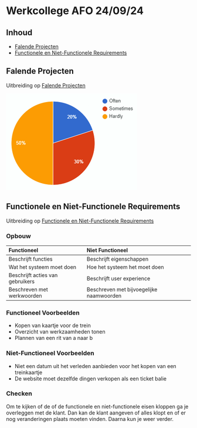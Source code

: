 # Werkcollege AFO 24/09/24

## Inhoud

- [Falende Projecten](#Falende%20Projecten)
- [Functionele en Niet-Functionele Requirements](#Functionele%20en%20Niet-Functionele%20Requirements)

## Falende Projecten

Uitbreiding op [Falende Projecten](AFO-2021-09-24-W.md#Falende%20Projecten)

![pie-chart](../../assets/afo/2021-09-24/pie-chart.png)

## Functionele en Niet-Functionele Requirements

Uitbreiding op [Functionele en Niet-Functionele Requirements](AFO-2021-09-24-W.md#Functionele%20en%20Niet-Functionele%20Requirements)

### Opbouw

| Functioneel                      | Niet Functioneel                         |
|:-------------------------------- |:---------------------------------------- |
| Beschrijft functies              | Beschrijft eigenschappen                 |
| Wat het systeem moet doen        | Hoe het systeem het moet doen            |
| Beschrijft acties van gebruikers | Beschrijft user experience               |
| Beschreven met werkwoorden       | Beschreven met bijvoegelijke naamwoorden |

### Functioneel Voorbeelden

- Kopen van kaartje voor de trein
- Overzicht van werkzaamheden tonen
- Plannen van een rit van a naar b

### Niet-Functioneel Voorbeelden

- Niet een datum uit het verleden aanbieden voor het kopen van een treinkaartje
- De website moet dezelfde dingen verkopen als een ticket balie

### Checken

Om te kijken of de of de functionele en niet-functionele eisen kloppen ga je overleggen met de klant. Dan kan de klant aangeven of alles klopt en of er nog veranderingen plaats moeten vinden. Daarna kun je weer verder.